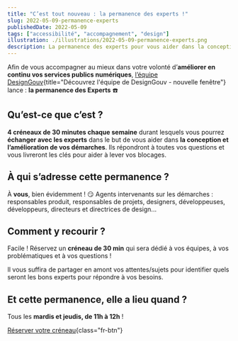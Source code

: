 ```yaml
---
title: "C’est tout nouveau : la permanence des experts !"
slug: 2022-05-09-permanence-experts
publishedDate: 2022-05-09
tags: ["accessibilité", "accompagnement", "design"]
illustration: ./illustrations/2022-05-09-permanence-experts.png
description: La permanence des experts pour vous aider dans la conception et l'amélioration de vos démarches.
---
```


Afin de vous accompagner au mieux dans votre volonté d’**améliorer en continu vos services publics numériques**, [l’équipe DesignGouv](/a-propos/){title="Découvrez l'équipe de DesignGouv - nouvelle fenêtre"} lance&nbsp;: **la permanence des Experts**&nbsp;☎️

## Qu’est-ce que c’est&nbsp;?

**4 créneaux de 30 minutes chaque semaine** durant lesquels vous pourrez **échanger avec les experts** dans le but de vous aider dans **la conception et l’amélioration de vos démarches**. Ils répondront à toutes vos questions et vous livreront les clés pour aider à lever vos blocages.

## À qui s’adresse cette permanence&nbsp;? 

À **vous**, bien évidemment ! 😏 Agents intervenants sur les démarches&nbsp;: responsables produit, responsables de projets, designers, développeuses, développeurs, directeurs et directrices de design... 

## Comment y recourir&nbsp;? 

Facile ! Réservez un **créneau de 30 min** qui sera dédié à vos équipes, à vos problématiques et à vos questions&nbsp;! 

Il vous suffira de partager en amont vos attentes/sujets pour identifier quels seront les bons experts pour répondre à vos besoins.

## Et cette permanence, elle a lieu quand&nbsp;?

Tous les **mardis et jeudis, de 11h à 12h**&nbsp;! 

[Réserver votre créneau](https://calendly.com/designgouv/permanence-experts?month=2022-05){class="fr-btn"}
